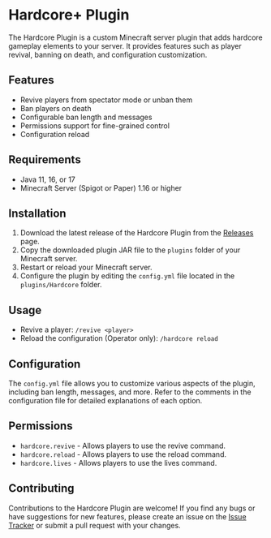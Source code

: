 # Hardcore+ Plugin

The Hardcore Plugin is a custom Minecraft server plugin that adds hardcore gameplay elements to your server. It provides features such as player revival, banning on death, and configuration customization.

## Features

- Revive players from spectator mode or unban them
- Ban players on death
- Configurable ban length and messages
- Permissions support for fine-grained control
- Configuration reload

## Requirements

- Java 11, 16, or 17
- Minecraft Server (Spigot or Paper) 1.16 or higher

## Installation

1. Download the latest release of the Hardcore Plugin from the [Releases](https://github.com/sea12314/Hardcore/releases/) page.
2. Copy the downloaded plugin JAR file to the `plugins` folder of your Minecraft server.
3. Restart or reload your Minecraft server.
4. Configure the plugin by editing the `config.yml` file located in the `plugins/Hardcore` folder.

## Usage

- Revive a player: `/revive <player>`
- Reload the configuration (Operator only): `/hardcore reload`

## Configuration

The `config.yml` file allows you to customize various aspects of the plugin, including ban length, messages, and more. Refer to the comments in the configuration file for detailed explanations of each option.

## Permissions

- `hardcore.revive` - Allows players to use the revive command.
- `hardcore.reload` - Allows players to use the reload command.
- `hardcore.lives` - Allows players to use the lives command.

## Contributing

Contributions to the Hardcore Plugin are welcome! If you find any bugs or have suggestions for new features, please create an issue on the [Issue Tracker](https://github.com/sea12314/Hardcore/issues) or submit a pull request with your changes.


